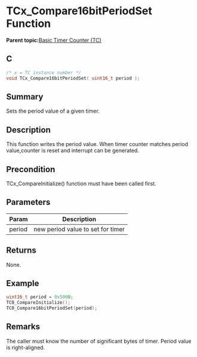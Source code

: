 # TCx\_Compare16bitPeriodSet Function

**Parent topic:**[Basic Timer Counter \(TC\)](GUID-D805E0EA-6923-41A3-A27E-5A159783D12C.md)

## C

```c
/* x = TC instance number */
void TCx_Compare16bitPeriodSet( uint16_t period );
```

## Summary

Sets the period value of a given timer.

## Description

This function writes the period value. When timer counter matches period value,counter is reset and interrupt can be generated.

## Precondition

TCx\_CompareInitialize\(\) function must have been called first.

## Parameters

|Param|Description|
|-----|-----------|
|period|new period value to set for timer|

## Returns

None.

## Example

```c
uint16_t period = 0x500U;
TC0_CompareInitialize();
TC0_Compare16bitPeriodSet(period);
```

## Remarks

The caller must know the number of significant bytes of timer. Period value is right-aligned.

